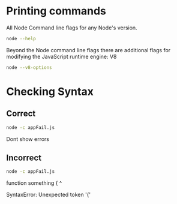 # Printing commands

All Node Command line flags for any Node's version.

```bash
node --help
```

Beyond the Node command line flags there are additional flags for modifying the JavaScript runtime engine: V8

```bash
node --v8-options
```

# Checking Syntax

## Correct 

```bash
node -c appFail.js
```

Dont show errors


## Incorrect 

```bash
node -c appFail.js
```

function something {
                   ^

SyntaxError: Unexpected token '{'

